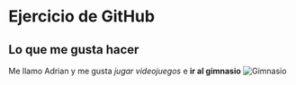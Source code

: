 # Ejercicio de GitHub
## Lo que me gusta hacer
Me llamo Adrian y me gusta _jugar videojuegos_  e **ir al gimnasio**
![Gimnasio](https://www.2playbook.com/uploads/s1/39/92/67/lifter-crew-valencia-8.jpeg)
